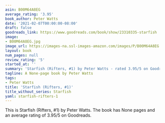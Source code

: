 ```yaml
---
asin: B00M64A8EG
average_rating: '3.95'
book_author: Peter Watts
date: '2021-02-07T00:00:00-08:00'
draft: false
goodreads_link: https://www.goodreads.com/book/show/23310335-starfish
image:
- B00M64A8EG.jpg
image_url: https://images-na.ssl-images-amazon.com/images/P/B00M64A8EG.01._SCLZZZZZZZ.jpg
layout: book
num_pages: null
review_rating: '5'
started_at: ''
summary: 'Starfish (Rifters, #1) by Peter Watts - rated 3.95/5 on Goodreads'
tagline: A None-page book by Peter Watts
tags:
- Peter Watts
title: 'Starfish (Rifters, #1)'
title_without_series: Starfish
yaml: starfish-rifters-1
---
```


This is Starfish (Rifters, #1) by Peter Watts. The book has None pages and an average rating of 3.95/5 on Goodreads.